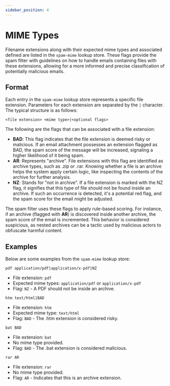 ```yaml
---
sidebar_position: 4
---
```


# MIME Types

Filename extensions along with their expected mime types and associated defined are listed in the `spam-mime` lookup store. These flags provide the spam filter with guidelines on how to handle emails containing files with these extensions, allowing for a more informed and precise classification of potentially malicious emails.

## Format

Each entry in the `spam-mime` lookup store represents a specific file extension. Parameters for each extension are separated by the `|` character. The typical structure is as follows:

```
<file extension> <mime type>|<optional flags>
```

The following are the flags that can be associated with a file extension:

- **BAD**: This flag indicates that the file extension is deemed risky or malicious. If an email attachment possesses an extension flagged as BAD, the spam score of the message will be increased, signaling a higher likelihood of it being spam.
- **AR**: Represents "archive". File extensions with this flag are identified as archive types, such as .zip or .rar. Knowing whether a file is an archive helps the system apply certain logic, like inspecting the contents of the archive for further analysis.
- **NZ**: Stands for "not in archive". If a file extension is marked with the NZ flag, it signifies that this type of file should not be found inside an archive. If such an occurrence is detected, it's a potential red flag, and the spam score for the email might be adjusted.

The spam filter uses these flags to apply rule-based scoring. For instance, if an archive (flagged with **AR**) is discovered inside another archive, the spam score of the email is incremented. This behavior is considered suspicious, as nested archives can be a tactic used by malicious actors to obfuscate harmful content.

## Examples

Below are some examples from the `spam-mime` lookup store:

```
pdf application/pdf|application/x-pdf|NZ
```
- File extension: `pdf`
- Expected mime types: `application/pdf` or `application/x-pdf`
- Flag: `NZ` - A PDF should not be inside an archive.

```
htm text/html|BAD
```
- File extension: `htm`
- Expected mime type: `text/html`
- Flag: `BAD` - The .htm extension is considered risky.

```
bat BAD
```
- File extension: `bat`
- No mime type provided.
- Flag: `BAD` - The .bat extension is considered malicious.

```
rar AR
```
- File extension: `rar`
- No mime type provided.
- Flag: `AR` - Indicates that this is an archive extension.

